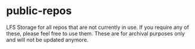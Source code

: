 # public-repos

LFS Storage for all repos that are not currently in use. If you require any of these, please feel free to use them. These are for archival purposes only and will not be updated anymore.
